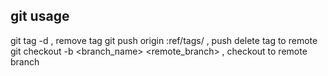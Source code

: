 
## git usage
git tag -d <tag> , remove tag
git push origin :ref/tags/<tag> , push delete tag to remote
git checkout -b <branch_name> <remote_branch> , checkout to remote branch